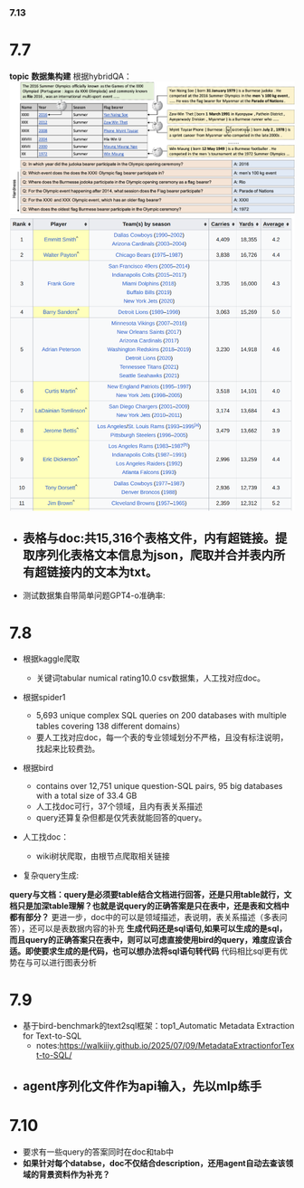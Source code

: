 ### 7.13
# 7.7
**topic**
**数据集构建**
根据hybridQA：
  ![6.8.hybridQA](6.8.hybridQA.png)
  ![hybridQA_TableExample](hybridQA_TableExample.png)
  - 表格与doc:共15,316个表格文件，内有超链接。提取序列化表格文本信息为json，爬取并合并表内所有超链接内的文本为txt。
    -  
  - 测试数据集自带简单问题GPT4-o准确率:


# 7.8
- 根据kaggle爬取
  - 关键词tabular numical rating10.0 csv数据集，人工找对应doc。
- 根据spider1
  - 5,693 unique complex SQL queries on 200 databases with multiple tables covering 138 different domains）
  - 要人工找对应doc，每一个表的专业领域划分不严格，且没有标注说明，找起来比较费劲。
- 根据bird
  - contains over 12,751 unique question-SQL pairs, 95 big databases with a total size of 33.4 GB
  - 人工找doc可行，37个领域，且内有表关系描述
  - query还算复杂但都是仅凭表就能回答的query。
- 人工找doc：  
  - wiki树状爬取，由根节点爬取相关链接

- 复杂query生成:

**query与文档：query是必须要table结合文档进行回答，还是只用table就行，文档只是加深table理解？也就是说query的正确答案是只在表中，还是表和文档中都有部分？**
更进一步，doc中的可以是领域描述，表说明，表关系描述（多表问答），还可以是表数据内容的补充
**生成代码还是sql语句,如果可以生成的是sql，而且query的正确答案只在表中，则可以可虑直接使用bird的query，难度应该合适。即使要求生成的是代码，也可以想办法将sql语句转代码**
代码相比sql更有优势在与可以进行图表分析



# 7.9
- 基于bird-benchmark的text2sql框架：top1_Automatic Metadata Extraction for Text-to-SQL
  - notes:https://walkiiiy.github.io/2025/07/09/MetadataExtractionforText-to-SQL/
- agent序列化文件作为api输入，先以mlp练手
  -  

# 7.10
- 要求有一些query的答案同时在doc和tab中
- **如果针对每个databse，doc不仅结合description，还用agent自动去查该领域的背景资料作为补充？**